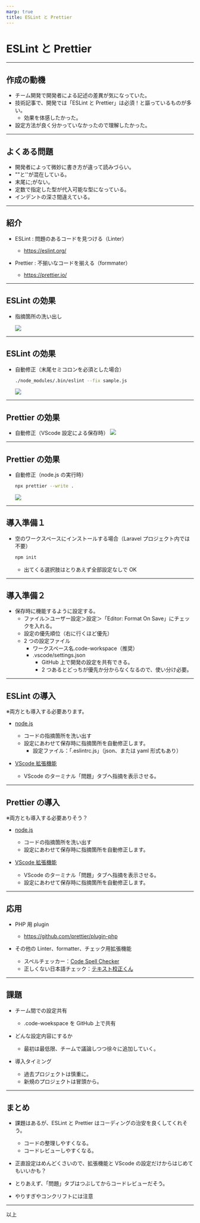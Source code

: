 ```yaml
---
marp: true
title: ESLint と Prettier
---
```


# ESLint と Prettier

---

## 作成の動機

- チーム開発で開発者による記述の差異が気になっていた。
- 技術記事で、開発では「ESLint と Prettier」は必須！と謳っているものが多い。
  - 効果を体感したかった。
- 設定方法が良く分かっていなかったので理解したかった。

---

## よくある問題

- 開発者によって微妙に書き方が違って読みづらい。
- ""と''が混在している。
- 末尾に;がない。
- 定数で指定した型が代入可能な型になっている。
- インデントの深さ間違えている。

---

## 紹介

- ESLint : 問題のあるコードを見つける（Linter）

  - https://eslint.org/

- Prettier : 不揃いなコードを揃える（formmater）
  - https://prettier.io/

---

## ESLint の効果

- 指摘箇所の洗い出し

  ![](.images/../images/ESLint01.png)

---

## ESLint の効果

- 自動修正（末尾セミコロンを必須とした場合）
  ```bash
  ./node_modules/.bin/eslint --fix sample.js
  ```
  ![](.images/../images/ESLint02.gif)

---

## Prettier の効果

- 自動修正（VScode 設定による保存時）
  ![](.images/../images/prettier01.gif)

---

## Prettier の効果

- 自動修正（node.js の実行時）
  ```bash
  npx prettier --write .
  ```
  ![](.images/../images/prettier02.gif)

---

## 導入準備１

- 空のワークスペースにインストールする場合（Laravel プロジェクト内では不要）
  ```bash
  npm init
  ```
  - 出てくる選択肢はとりあえず全部設定なしで OK

---

## 導入準備２

- 保存時に機能するように設定する。
  - ファイル＞ユーザー設定＞設定＞「Editor: Format On Save」にチェックを入れる。
  - 設定の優先順位（右に行くほど優先）
  - 2 つの設定ファイル
    - ワークスペース名.code-workspace（推奨）
    - .vscode/settings.json
      - GitHub 上で開発の設定を共有できる。
      - 2 つあるとどっちが優先か分からなくなるので、使い分け必要。

---

## ESLint の導入

※両方とも導入する必要あります。

- [node.js](https://eslint.org/docs/latest/use/getting-started)

  - コードの指摘箇所を洗い出す
  - 設定にあわせて保存時に指摘箇所を自動修正します。
    - 設定ファイル：「.eslintrc.js」（json、または yaml 形式もあり）

- [VScode 拡張機能](https://marketplace.visualstudio.com/items?itemName=dbaeumer.vscode-eslint)
  - VScode のターミナル「問題」タブへ指摘を表示させる。

---

## Prettier の導入

※両方とも導入する必要ありそう？

- [node.js](https://prettier.io/docs/en/install.html)

  - コードの指摘箇所を洗い出す
  - 設定にあわせて保存時に指摘箇所を自動修正します。

- [VScode 拡張機能](https://prettier.io/docs/en/install.html)
  - VScode のターミナル「問題」タブへ指摘を表示させる。
  - 設定にあわせて保存時に指摘箇所を自動修正します。

---

## 応用

- PHP 用 plugin

  - https://github.com/prettier/plugin-php

- その他の Linter、formatter、チェック用拡張機能
  - スペルチェッカー：[Code Spell Checker](https://marketplace.visualstudio.com/items?itemName=streetsidesoftware.code-spell-checker)
  - 正しくない日本語チェック：[テキスト校正くん](https://marketplace.visualstudio.com/items?itemName=ICS.japanese-proofreading)

---

## 課題

- チーム間での設定共有

  - .code-woekspace を GitHub 上で共有

- どんな設定内容にするか

  - 最初は最低限、チームで議論しつつ徐々に追加していく。

- 導入タイミング
  - 過去プロジェクトは慎重に。
  - 新規のプロジェクトは冒頭から。

---

## まとめ

- 課題はあるが、ESLint と Prettier はコーディングの治安を良くしてくれそう。

  - コードの整理しやすくなる。
  - コードレビューしやすくなる。

- 正直設定はめんどくさいので、拡張機能と VScode の設定だけからはじめてもいいかも？

- とりあえず、「問題」タブはつぶしてからコードレビューだそう。

- やりすぎやコンクリフトには注意

---

以上
